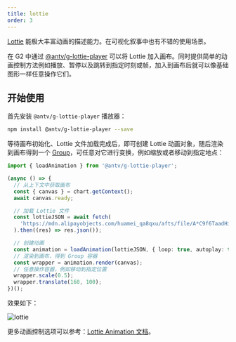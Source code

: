 ```yaml
---
title: lottie
order: 3
---
```


[Lottie](https://airbnb.design/lottie/) 能极大丰富动画的描述能力。在可视化叙事中也有不错的使用场景。

在 G2 中通过 [@antv/g-lottie-player](https://g.antv.antgroup.com/api/animation/lottie) 可以将 Lottie 加入画布。同时提供简单的动画控制方法例如播放、暂停以及跳转到指定时刻或帧，加入到画布后就可以像基础图形一样任意操作它们。

## 开始使用

首先安装 `@antv/g-lottie-player` 播放器：

```bash
npm install @antv/g-lottie-player --save
```

等待画布初始化、Lottie 文件加载完成后，即可创建 Lottie 动画对象，随后渲染到画布得到一个 [Group](https://g.antv.antgroup.com/api/basic/group)，可任意对它进行变换，例如缩放或者移动到指定地点：

```ts
import { loadAnimation } from '@antv/g-lottie-player';

(async () => {
  // 从上下文中获取画布
  const { canvas } = chart.getContext();
  await canvas.ready;

  // 加载 Lottie 文件
  const lottieJSON = await fetch(
    'https://mdn.alipayobjects.com/huamei_qa8qxu/afts/file/A*C9f6TaadHikAAAAAAAAAAAAADmJ7AQ',
  ).then((res) => res.json());

  // 创建动画
  const animation = loadAnimation(lottieJSON, { loop: true, autoplay: true });
  // 渲染到画布，得到 Group 容器
  const wrapper = animation.render(canvas);
  // 任意操作容器，例如移动到指定位置
  wrapper.scale(0.5);
  wrapper.translate(160, 100);
})();
```

效果如下：

<img alt="lottie" src="https://gw.alipayobjects.com/zos/raptor/1668509306888/Nov-15-2022%25252018-48-05.gif" alt="lottie animation">

更多动画控制选项可以参考：[Lottie Animation 文档](https://g.antv.antgroup.com/api/animation/lottie#lottieanimation)。

